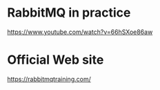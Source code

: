 # RabbitMQ in practice
https://www.youtube.com/watch?v=66hSXoe86aw
# Official Web site
https://rabbitmqtraining.com/